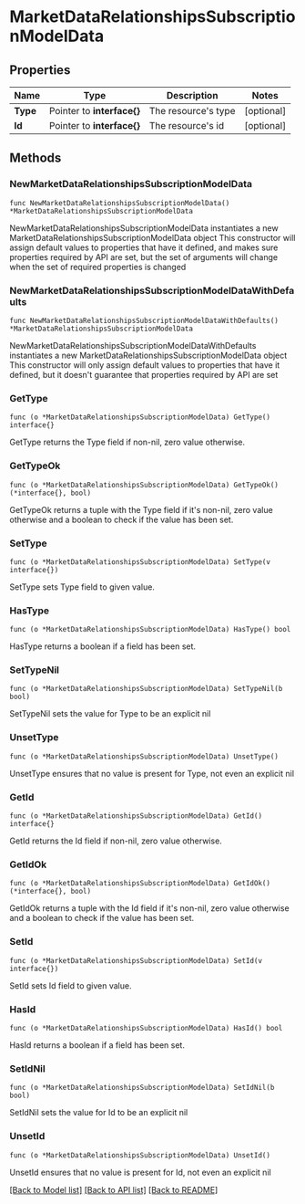 # MarketDataRelationshipsSubscriptionModelData

## Properties

Name | Type | Description | Notes
------------ | ------------- | ------------- | -------------
**Type** | Pointer to **interface{}** | The resource&#39;s type | [optional] 
**Id** | Pointer to **interface{}** | The resource&#39;s id | [optional] 

## Methods

### NewMarketDataRelationshipsSubscriptionModelData

`func NewMarketDataRelationshipsSubscriptionModelData() *MarketDataRelationshipsSubscriptionModelData`

NewMarketDataRelationshipsSubscriptionModelData instantiates a new MarketDataRelationshipsSubscriptionModelData object
This constructor will assign default values to properties that have it defined,
and makes sure properties required by API are set, but the set of arguments
will change when the set of required properties is changed

### NewMarketDataRelationshipsSubscriptionModelDataWithDefaults

`func NewMarketDataRelationshipsSubscriptionModelDataWithDefaults() *MarketDataRelationshipsSubscriptionModelData`

NewMarketDataRelationshipsSubscriptionModelDataWithDefaults instantiates a new MarketDataRelationshipsSubscriptionModelData object
This constructor will only assign default values to properties that have it defined,
but it doesn't guarantee that properties required by API are set

### GetType

`func (o *MarketDataRelationshipsSubscriptionModelData) GetType() interface{}`

GetType returns the Type field if non-nil, zero value otherwise.

### GetTypeOk

`func (o *MarketDataRelationshipsSubscriptionModelData) GetTypeOk() (*interface{}, bool)`

GetTypeOk returns a tuple with the Type field if it's non-nil, zero value otherwise
and a boolean to check if the value has been set.

### SetType

`func (o *MarketDataRelationshipsSubscriptionModelData) SetType(v interface{})`

SetType sets Type field to given value.

### HasType

`func (o *MarketDataRelationshipsSubscriptionModelData) HasType() bool`

HasType returns a boolean if a field has been set.

### SetTypeNil

`func (o *MarketDataRelationshipsSubscriptionModelData) SetTypeNil(b bool)`

 SetTypeNil sets the value for Type to be an explicit nil

### UnsetType
`func (o *MarketDataRelationshipsSubscriptionModelData) UnsetType()`

UnsetType ensures that no value is present for Type, not even an explicit nil
### GetId

`func (o *MarketDataRelationshipsSubscriptionModelData) GetId() interface{}`

GetId returns the Id field if non-nil, zero value otherwise.

### GetIdOk

`func (o *MarketDataRelationshipsSubscriptionModelData) GetIdOk() (*interface{}, bool)`

GetIdOk returns a tuple with the Id field if it's non-nil, zero value otherwise
and a boolean to check if the value has been set.

### SetId

`func (o *MarketDataRelationshipsSubscriptionModelData) SetId(v interface{})`

SetId sets Id field to given value.

### HasId

`func (o *MarketDataRelationshipsSubscriptionModelData) HasId() bool`

HasId returns a boolean if a field has been set.

### SetIdNil

`func (o *MarketDataRelationshipsSubscriptionModelData) SetIdNil(b bool)`

 SetIdNil sets the value for Id to be an explicit nil

### UnsetId
`func (o *MarketDataRelationshipsSubscriptionModelData) UnsetId()`

UnsetId ensures that no value is present for Id, not even an explicit nil

[[Back to Model list]](../README.md#documentation-for-models) [[Back to API list]](../README.md#documentation-for-api-endpoints) [[Back to README]](../README.md)


